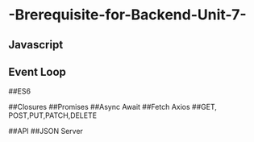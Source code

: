 # -Brerequisite-for-Backend-Unit-7-


## Javascript 
## Event Loop
##ES6


##Closures
##Promises
##Async Await
##Fetch Axios
##GET, POST,PUT,PATCH,DELETE


##API
##JSON Server

